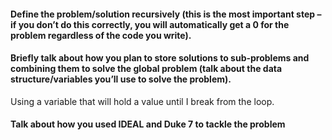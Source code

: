 #### Define the problem/solution recursively (this is the most important step – if you don’t do this correctly, you will automatically get a 0 for the problem regardless of the code you write).


#### Briefly talk about how you plan to store solutions to sub-problems and combining them to solve the global problem (talk about the data structure/variables you’ll use to solve the problem).

Using a variable that will hold a value until I break from the loop.

#### Talk about how you used IDEAL and Duke 7 to tackle the problem

